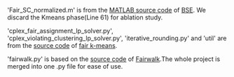'Fair_SC_normalized.m' is from the [MATLAB source code](https://github.com/matthklein/fair_spectral_clustering/blob/master/Fair_SC_normalized.m) of [BSE](http://proceedings.mlr.press/v97/kleindessner19b/kleindessner19b.pdf). We discard the Kmeans phase(Line 61) for ablation study.

'cplex_fair_assignment_lp_solver.py', 'cplex_violating_clustering_lp_solver.py', 
'iterative_rounding.py' and 'util' are from the [source code](https://github.com/nicolasjulioflores/fair_algorithms_for_clustering) of [fair k-means](https://proceedings.neurips.cc/paper/2019/file/fc192b0c0d270dbf41870a63a8c76c2f-Paper.pdf).

'fairwalk.py' is based on the [source code](https://publications.cispa.saarland/2933/1/IJCAI19.pdf) of [Fairwalk](https://github.com/urielsinger/fairwalk).The whole project is merged into one .py file for ease of use.